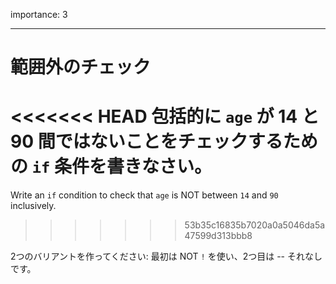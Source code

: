importance: 3

---

# 範囲外のチェック

<<<<<<< HEAD
包括的に `age` が 14 と 90 間ではないことをチェックするための `if` 条件を書きなさい。
=======
Write an `if` condition to check that `age` is NOT between `14` and `90` inclusively.
>>>>>>> 53b35c16835b7020a0a5046da5a47599d313bbb8

2つのバリアントを作ってください: 最初は NOT `!` を使い、2つ目は -- それなしです。
